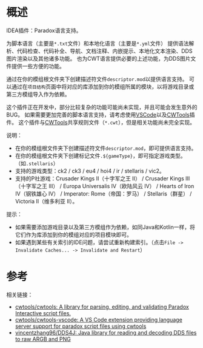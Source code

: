 # 概述

IDEA插件：Paradox语言支持。

为脚本语言（主要是`*.txt`文件）和本地化语言（主要是`*.yml`文件）
提供语法解析、代码检查、代码补全、导航、文档注释、内嵌提示、本地化文本渲染、DDS图片渲染以及其他诸多功能。
也为CWT语言提供必要的上述功能，为DDS图片文件提供一些方便的功能。

通过在你的模组根文件夹下创建描述符文件`descriptor.mod`以提供语言支持。
可以通过在`项目结构`页面中将对应的库添加到你的模组所属的模块，以将游戏目录或第三方模组导入作为依赖。

这个插件正在开发中，部分比较复杂的功能可能尚未实现，并且可能会发生意外的BUG。
如果需要更加完善的脚本语言支持，请考虑使用[VSCode](https://code.visualstudio.com)以及[CWTools](https://github.com/cwtools/cwtools-vscode)插件。
这个插件与[CWTools](https://github.com/cwtools/cwtools-vscode)共享规则文件（`*.cwt`），但是相关功能尚未完全实现。

说明：

* 在你的模组根文件夹下创建描述符文件`descriptor.mod`，即可提供语言支持。  
* 在你的模组根文件夹下创建标记文件`.${gameType}`，即可指定游戏类型。（如`.stellaris`）  
* 支持的游戏类型：ck2 / ck3 / eu4 / hoi4 / ir / stellaris / vic2。
* 支持的P社游戏：Crusader Kings II（十字军之王 II） / Crusader Kings III（十字军之王 III） / Europa Universalis IV（欧陆风云 IV） / Hearts of Iron IV（钢铁雄心 IV） / Imperator: Rome（帝国：罗马） / Stellaris（群星） / Victoria II（维多利亚 II）。

提示：

* 如果需要添加游戏目录以及第三方模组作为依赖，如同Java和Kotlin一样，将它们作为库添加到你的模组对应的项目模块即可。
* 如果遇到某些有关索引的IDE问题，请尝试重新构建索引。（点击`File -> Invalidate Caches... -> Invalidate and Restart`）

# 参考

相关链接：

* [cwtools/cwtools: A library for parsing, editing, and validating Paradox Interactive script files.](https://github.com/cwtools/cwtools)
* [cwtools/cwtools-vscode: A VS Code extension providing language server support for paradox script files using cwtools](https://github.com/cwtools/cwtools-vscode)
* [vincentzhang96/DDS4J: Java library for reading and decoding DDS files to raw ARGB and PNG](https://github.com/vincentzhang96/DDS4J)

